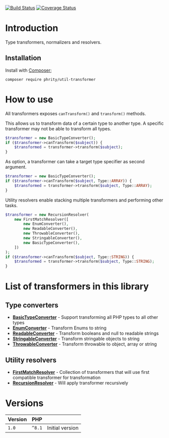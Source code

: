 [![Build Status](https://github.com/sirn-se/phrity-util-transformer/actions/workflows/acceptance.yml/badge.svg)](https://github.com/sirn-se/phrity-util-transformer/actions)
[![Coverage Status](https://coveralls.io/repos/github/sirn-se/phrity-util-transformer/badge.svg?branch=main)](https://coveralls.io/github/sirn-se/phrity-util-transformer?branch=main)

# Introduction

Type transformers, normalizers and resolvers.

## Installation

Install with [Composer](https://getcomposer.org/);
```
composer require phrity/util-transformer
```

# How to use

All transformers exposes `canTransform()` and `transform()` methods.

This allows us to transform data of a certain type to another type.
A specific transformer may not be able to transform all types.

```php
$transformer = new BasicTypeConverter();
if ($transformer->canTransform($subject)) {
    $transformed = transformer->transform($subject);
}
```

As option, a transformer can take a target type specifier as second argument.

```php
$transformer = new BasicTypeConverter();
if ($transformer->canTransform($subject, Type::ARRAY)) {
    $transformed = transformer->transform($subject, Type::ARRAY);
}
```

Utility resolvers enable stacking multiple transformers and performing other tasks.

```php
$transformer = new RecursionResolver(
    new FirstMatchResolver([
        new EnumConverter(),
        new ReadableConverter(),
        new ThrowableConverter(),
        new StringableConverter(),
        new BasicTypeConverter(),
    ])
);
if ($transformer->canTransform($subject, Type::STRING)) {
    $transformed = transformer->transform($subject, Type::STRING);
}
```

# List of transformers in this library

## Type converters

- **[BasicTypeConverter](docs/converters/BasicType.md)** - Support transforming all PHP types to all other types
- **[EnumConverter](docs/converters/EnumConverter.md)** - Transform Enums to string
- **[ReadableConverter](docs/converters/ReadableConverter.md)** - Transform booleans and null to readable strings
- **[StringableConverter](docs/converters/tringableConverter.md)** - Transform stringable objects to string
- **[ThrowableConverter](docs/converters/ThrowableConverter.md)** - Transform throwable to object, array or string

## Utility resolvers

- **[FirstMatchResolver](docs/resolvers/FirstMatchResolver.md)** - Collection of transformers that will use first compatible transformer for transformation
- **[RecursionResolver](docs/resolvers/RecursionResolver.md)** - Will apply transformer recursively

# Versions

| Version | PHP | |
| --- | --- | --- |
| `1.0` | `^8.1` | Initial version |



